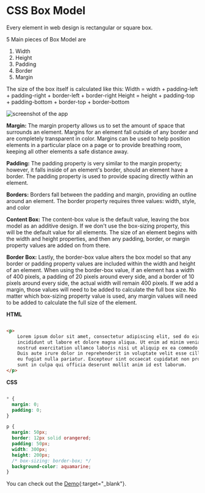 


# CSS Box Model



Every element in web design is rectangular or square box.

5 Main pieces of Box Model are

1. Width
2. Height
3. Padding
4. Border
5. Margin

The size of the box itself is calculated like this:
Width	= width + padding-left + padding-right + border-left + border-right
Height = height + padding-top + padding-bottom + border-top + border-bottom

![screenshot of the app](https://raw.githubusercontent.com/praveenorugantitech/praveenorugantitech-css-course/master/13_Box_Model/images/CSS_Box_Model.jpg)

**Margin:**
The margin property allows us to set the amount of space that surrounds an element.
Margins for an element fall outside of any border and are completely transparent in color.
Margins can be used to help position elements in a particular place on a page or to provide
breathing room, keeping all other elements a safe distance away.

**Padding:**
The padding property is very similar to the margin property; however, it falls inside
of an element's border, should an element have a border. The padding property is
used to provide spacing directly within an element.

**Borders:**
Borders fall between the padding and margin, providing an outline around an element.
The border property requires three values: width, style, and color

**Content Box:**
The content-box value is the default value, leaving the box model as an additive design.
If we don't use the box-sizing property, this will be the default value for all elements.
The size of an element begins with the width and height properties, and then any padding,
border, or margin property values are added on from there.

**Border Box:**
Lastly, the border-box value alters the box model so that any border or padding property
values are included within the width and height of an element.
When using the border-box value, if an element has a width of 400 pixels,
a padding of 20 pixels around every side, and a border of 10 pixels around every side,
the actual width will remain 400 pixels.
If we add a margin, those values will need to be added to calculate the full box size.
No matter which box-sizing property value is used, any margin values will need to be
added to calculate the full size of the element.

**HTML**

```HTML

<p>
    Lorem ipsum dolor sit amet, consectetur adipiscing elit, sed do eiusmod tempor
    incididunt ut labore et dolore magna aliqua. Ut enim ad minim veniam, quis
    nostrud exercitation ullamco laboris nisi ut aliquip ex ea commodo consequat.
    Duis aute irure dolor in reprehenderit in voluptate velit esse cillum dolore
    eu fugiat nulla pariatur. Excepteur sint occaecat cupidatat non proident,
    sunt in culpa qui officia deserunt mollit anim id est laborum.
</p>

```

**CSS**

```CSS

* {
  margin: 0;
  padding: 0;
}

p {
  margin: 50px;
  border: 12px solid orangered;
  padding: 50px;
  width: 300px;
  height: 200px;
  /* box-sizing: border-box; */
  background-color: aquamarine;
}

```

You can check out the [Demo](https://praveenorugantitech.github.io/praveenorugantitech-css-course/13_Box_Model/Demo){:target="_blank"}.



